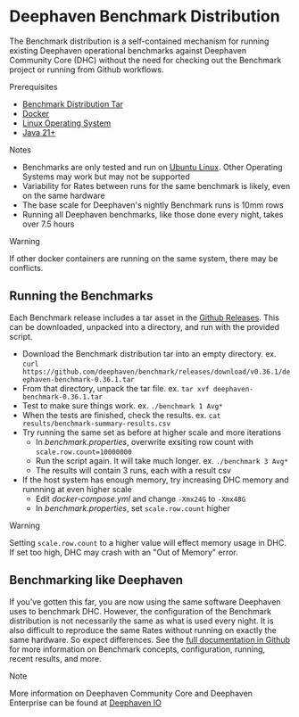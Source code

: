 # Deephaven Benchmark Distribution

The Benchmark distribution is a self-contained mechanism for running existing Deephaven operational benchmarks against Deephaven Community Core (DHC) without the need for checking out the Benchmark project or running from Github workflows.

Prerequisites
- [Benchmark Distribution Tar](https://github.com/deephaven/benchmark/releases/latest/)
- [Docker](https://docs.docker.com/engine/install/)
- [Linux Operating System](https://www.linux.com/what-is-linux/)
- [Java 21+](https://adoptium.net/temurin/releases/)

Notes
- Benchmarks are only tested and run on [Ubuntu Linux](https://ubuntu.com/server). Other Operating Systems may work but may not be supported
- Variability for Rates between runs for the same benchmark is likely, even on the same hardware
- The base scale for Deephaven's nightly Benchmark runs is 10mm rows
- Running all Deephaven benchmarks, like those done every night, takes over 7.5 hours

> [!WARNING]   
> If other docker containers are running on the same system, there may be conflicts.

## Running the Benchmarks

Each Benchmark release includes a tar asset in the [Github Releases](https://github.com/deephaven/benchmark/releases).  This can be downloaded, unpacked into a directory, and run with the provided script.

- Download the Benchmark distribution tar into an empty directory.  ex. `curl https://github.com/deephaven/benchmark/releases/download/v0.36.1/deephaven-benchmark-0.36.1.tar`
- From that directory, unpack the tar file. ex. `tar xvf deephaven-benchmark-0.36.1.tar`
- Test to make sure things work. ex. `./benchmark 1 Avg*`
- When the tests are finished, check the results. ex. `cat results/benchmark-summary-results.csv`
- Try running the same set as before at higher scale and more iterations
  - In *benchmark.properties*, overwrite exsiting row count with `scale.row.count=10000000`
  - Run the script again.  It will take much longer. ex. `./benchmark 3 Avg*`
  - The results will contain 3 runs, each with a result csv
- If the host system has enough memory, try increasing DHC memory and runnning at even higher scale
  - Edit *docker-compose.yml* and change `-Xmx24G` to `-Xmx48G`
  - In *benchmark.properties*, set `scale.row.count` higher
  
> [!WARNING]  
> Setting `scale.row.count` to a higher value will effect memory usage in DHC.  If set too high, DHC may crash with an "Out of Memory" error.

## Benchmarking like Deephaven

If you've gotten this far, you are now using the same software Deephaven uses to benchmark DHC.  However, the configuration of the Benchmark distribution is not necessarily the same as what is used every night.  It is also difficult to reproduce the same Rates without running on exactly the same hardware.  So expect differences. See the [full documentation in Github](https://github.com/deephaven/benchmark) for more information on Benchmark concepts, configuration, running, recent results, and more.

> [!NOTE]  
> More information on Deephaven Community Core and Deephaven Enterprise can be found at [Deephaven IO](https://deephaven.io/)





